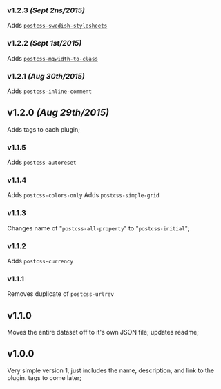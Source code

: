 ### v1.2.3 *(Sept 2ns/2015)*
Adds [`postcss-swedish-stylesheets`](https://github.com/johnie/postcss-swedish-stylesheets)

### v1.2.2 *(Sept 1st/2015)*
Adds [`postcss-mqwidth-to-class`](https://github.com/notacouch/postcss-mqwidth-to-class)

### v1.2.1 *(Aug 30th/2015)*
Adds `postcss-inline-comment`

## v1.2.0 *(Aug 29th/2015)*
Adds tags to each plugin;

### v1.1.5
Adds `postcss-autoreset`

### v1.1.4
Adds `postcss-colors-only`
Adds `postcss-simple-grid`

### v1.1.3
Changes name of "`postcss-all-property`" to "`postcss-initial`";

### v1.1.2
Adds `postcss-currency`

### v1.1.1
Removes duplicate of `postcss-urlrev`

## v1.1.0
Moves the entire dataset off to it's own JSON file; updates readme;

## v1.0.0
Very simple version 1, just includes the name, description, and link to the plugin. tags to come later;